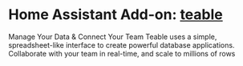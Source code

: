 # Home Assistant Add-on: [teable](https://teablr.io)
Manage Your Data & Connect Your Team Teable uses a simple, spreadsheet-like interface to create powerful database applications. Collaborate with your team in real-time, and scale to millions of rows
